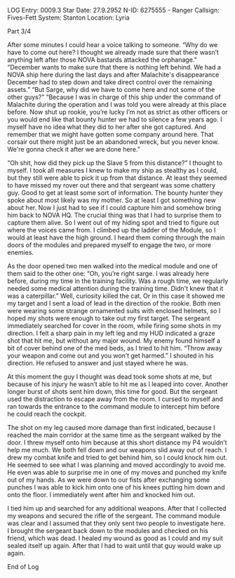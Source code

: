 LOG Entry: 0009.3
Star Date: 27.9.2952
N-ID: 6275555 - Ranger
Callsign: Fives-Fett
System: Stanton
Location: Lyria

Part 3/4

After some minutes I could hear a voice talking to someone. “Why do we have to come out here? I thought we already made sure that there wasn’t anything left after those NOVA bastards attacked the orphanage.” “December wants to make sure that there is nothing left behind. We had a NOVA ship here during the last days and after Malachite's disappearance December had to step down and take direct control over the remaining assets.” “But Sarge, why did we have to come here and not some of the other guys?” “Because I was in charge of this ship under the command of Malachite during the operation and I was told you were already  at this place before. Now shut up rookie, you’re lucky I’m not as strict as other officers or you would end like that bounty hunter we had to silence a few years ago. I myself have no idea what they did to her after she got captured. And remember that we might have gotten some company around here. That corsair out there might just be an abandoned wreck, but you never know. We're gonna check it after we are done here.” 

“Oh shit, how did they pick up the Slave 5 from this distance?” I thought to myself. I took all measures I knew to make my ship as stealthy as I could, but they still were able to pick it up from that distance. At least they seemed to have missed my rover out there and that sergeant was some chattery guy. Good to get at least some sort of information. The bounty hunter they spoke about most likely was my mother. So at least I got something new about her. Now I just had to see if I could capture him and somehow bring him back to NOVA HQ. The crucial thing was that I had to surprise them to capture them alive. So I went out of my hiding spot and tried to figure out where the voices came from. I climbed up the ladder of the Module, so I would at least have the high ground. I heard them coming through the main doors of the modules and prepared myself to engage the two, or more enemies. 


As the door opened two men walked into the medical module and one of them said to the other one: “Oh, you’re right sarge. I was already here before, during my time in the training facility. Was a rough time, we regularly needed some medical attention during the training time. Didn't knew that it was a caterpillar.” Well, curiosity killed the cat. Or in this case it showed me my target and I sent a load of lead in the direction of the rookie. Both men were wearing some strange ornamented suits with enclosed helmets, so I hoped my shots were enough to take out my first target. The sergeant immediately searched for cover in the room, while firing some shots in my direction. I felt a sharp pain in my left leg and my HUD indicated a graze shot that hit me, but without any major wound.
My enemy found himself a bit of cover behind one of the med beds, as I tried to hit him. “Throw away your weapon and come out and you won’t get harmed.” I shouted in his direction. He refused to answer and just stayed where he was. 

At this moment the guy I thought was dead took some shots at me, but because of his injury he wasn’t able to hit me as I leaped into cover. Another longer burst of shots sent him down,  this time for good. But the sergeant used the distraction to escape away from the room. I cursed to myself and ran towards the entrance to the command module to intercept him before he could reach the cockpit. 

The shot on my leg caused more damage than first indicated, because I reached the main corridor at the same time as the sergeant walked by the door. I threw myself onto him because at this short distance my P4 wouldn’t help me much. We both fell down and our weapons slid away out of reach. I drew my combat knife and tried to get behind him, so I could knock him out. He seemed to see what I was planning and moved accordingly to avoid me. He even was able to surprise me in one of my moves and punched my knife out of my hands. As we were down to our fists after exchanging some punches I was able to kick him onto one of his knees putting him down and onto the floor. I immediately went after him and knocked him out. 

I tied him up and searched for any additional weapons. After that I collected my weapons and secured the rifle of the sergeant. The command module was clear and I assumed that they only sent two people to investigate here. I brought the sergeant back down to the modules and checked on his friend, which was dead. I healed my wound as good as I could and my suit sealed itself up again. After that I had to wait until that guy would wake up again.

End of Log